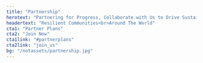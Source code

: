 ```yaml
---
title: "Partnership"
herotext: "Partnering for Progress, Collaborate with Us to Drive Sustainable Solutions and Empower Communities Worldwide."
headertext: "Resilient Communities<br>Around The World"
cta1: "Partner Plans"
cta2: "Join Now"
cta1link: "#partnerplans"
cta2link: "join_us"
bg: "/notassets/partnership.jpg"
---
```


